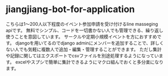 # jiangjiang-bot-for-application

こちらは1～200人以下程度のイベント参加申請を受け付けるline masseging apiです。
無料でシンプル、コードを一切書かない人でも管理できる、繰り返し使うことを意図しています。
サークルや定期小規模イベントを方におすすめです。
djangoを用いてるのでdjango adminにメンバーを追加することで、詳しくない人でも気軽に複数人で追加・編集・管理することができます。
ただし集計や記録に関してはエクスポートでcsvファイルを別途処理するようになっています。
excelやスプシで簡単に集計できるようにマクロ組んでおくと多分楽になります。
